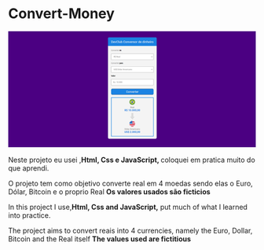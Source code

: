 <h1>Convert-Money</h1>

<Img src="./assets/Project.img.png">

<p>Neste projeto eu usei ,<strong>Html, Css e JavaScript, </strong> coloquei em pratica muito do que aprendi.</p>

<p>O projeto tem como objetivo converte real em 4 moedas sendo elas o Euro, Dólar, Bitcoin e o proprio Real <strong>Os valores usados são ficticios</strong></p>

<p>In this project I use,<strong>Html, Css and JavaScript,</strong> put much of what I learned into practice.</p>

<p>The project aims to convert reais into 4 currencies, namely the Euro, Dollar, Bitcoin and the Real itself <strong>The values used are fictitious</strong></p>
